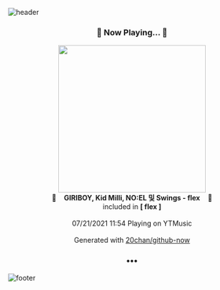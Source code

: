 ![header](https://capsule-render.vercel.app/api?type=wave&height=170&section=header&text=Hi.%20I'm%20SHIFT&fontColor=090707&fontAlignX=45&fontAlignY=65&fontSize=100)

<h3 align="center">🎵 Now Playing... 🎵</h3>
<p align="center">
  <a href="https://music.youtube.com/watch?v=kOSsoCgsFvg">
    <img width="300" src="https://lh3.googleusercontent.com/M8ICiovQtQGcDg90tzmAJWPjYH6BZfxAhGRm9BmzrXLmYYx4CpUEm2W4drdkjKnKXL9DPaKHLBQojvt1">
  </a>
  <br>
  🎵&nbsp&nbsp&nbsp <b>GIRIBOY, Kid Milli, NO:EL 및 Swings - flex</b> &nbsp&nbsp&nbsp🎵
  <br>
  included in <b>[ flex ]</b>
  
  <br />
  <br />
  07/21/2021 11:54 Playing on YTMusic
  <br />
  <br />
  Generated with <a href="https://github.com/20chan/github-now">20chan/github-now</a>
</p>

<h3 align="center">•••</h3>

![footer](https://capsule-render.vercel.app/api?type=wave&height=150&section=footer)
